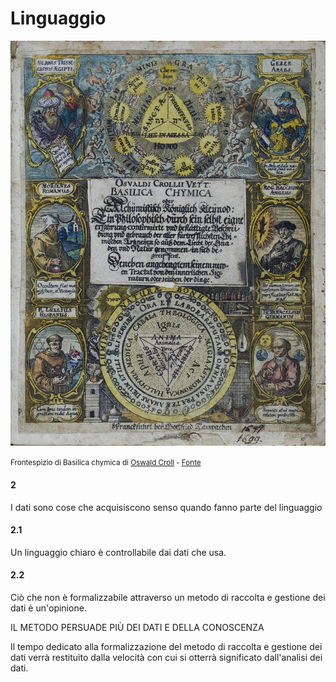 # Linguaggio

![Frontespizio di Basilica chymica di Oswald Croll](../assets/images/Oswald_Croll_1629_Basilica_Chymica_Title_Page.tif.jpg)

<small>Frontespizio di Basilica chymica di [Oswald Croll](https://it.wikipedia.org/wiki/Oswald_Croll) - [Fonte](https://commons.wikimedia.org/wiki/File:Joseph_ducreux,_autoritratto_dell%27artista_che_prende_il_giro,_1793,_01.jpg)</small>

#### 2
I dati sono cose che acquisiscono senso quando fanno parte del linguaggio

#### 2.1
Un linguaggio chiaro è controllabile dai dati che usa.

#### 2.2
Ciò che non è formalizzabile attraverso un metodo di raccolta e gestione dei dati è un'opinione.




IL METODO PERSUADE PIÙ DEI DATI E DELLA CONOSCENZA

Il tempo dedicato alla formalizzazione del metodo di raccolta e gestione dei dati verrà restituito dalla velocità con cui si otterrà significato dall'analisi dei dati.
